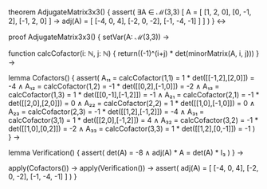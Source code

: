 theorem AdjugateMatrix3x3() {
  assert(
    ∃A ∈ ℳ(3,3) [
      A = [
        [1, 2, 0],
        [0, -1, 2],
        [-1, 2, 0]
      ] →
      adj(A) = [
        [-4, 0, 4],
        [-2, 0, -2],
        [-1, -4, -1]
      ]
    ]
  )
} ↔

proof AdjugateMatrix3x3() {
  setVar(A: ℳ(3,3)) →
  
  function calcCofactor(i: ℕ, j: ℕ) {
    return((-1)^(i+j) * det(minorMatrix(A, i, j)))
  } →

  lemma Cofactors() {
    assert(
      A₁₁ = calcCofactor(1,1) = 1 * det([[-1,2],[2,0]]) = -4 ∧
      A₁₂ = calcCofactor(1,2) = -1 * det([[0,2],[-1,0]]) = -2 ∧
      A₁₃ = calcCofactor(1,3) = 1 * det([[0,-1],[-1,2]]) = -1 ∧
      A₂₁ = calcCofactor(2,1) = -1 * det([[2,0],[2,0]]) = 0 ∧
      A₂₂ = calcCofactor(2,2) = 1 * det([[1,0],[-1,0]]) = 0 ∧
      A₂₃ = calcCofactor(2,3) = -1 * det([[1,2],[-1,2]]) = -4 ∧
      A₃₁ = calcCofactor(3,1) = 1 * det([[2,0],[-1,2]]) = 4 ∧
      A₃₂ = calcCofactor(3,2) = -1 * det([[1,0],[0,2]]) = -2 ∧
      A₃₃ = calcCofactor(3,3) = 1 * det([[1,2],[0,-1]]) = -1
    )
  } →

  lemma Verification() {
    assert(
      det(A) = -8 ∧
      adj(A) * A = det(A) * I₃
    )
  } →

  apply(Cofactors()) →
  apply(Verification()) →
  assert(
    adj(A) = [
      [-4, 0, 4],
      [-2, 0, -2],
      [-1, -4, -1]
    ]
  )
}